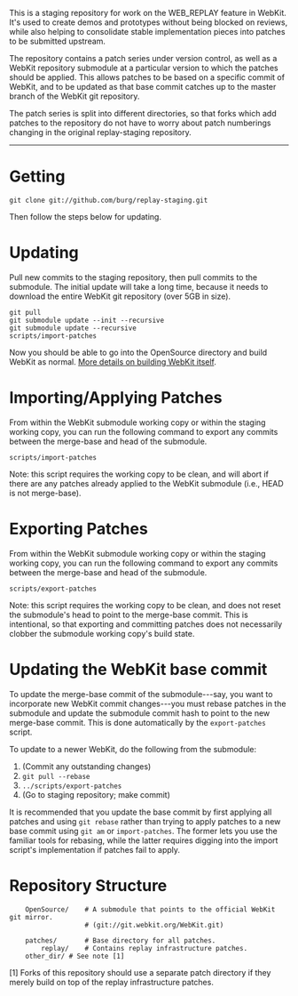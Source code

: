 This is a staging repository for work on the WEB_REPLAY feature in
WebKit. It's used to create demos and prototypes without being blocked
on reviews, while also helping to consolidate stable implementation
pieces into patches to be submitted upstream.

The repository contains a patch series under version control, as well
as a WebKit repository submodule at a particular version to which the
patches should be applied. This allows patches to be based on a
specific commit of WebKit, and to be updated as that base commit
catches up to the master branch of the WebKit git repository.

The patch series is split into different directories, so that forks
which add patches to the repository do not have to worry about patch
numberings changing in the original replay-staging repository.

---

# Getting

    git clone git://github.com/burg/replay-staging.git

Then follow the steps below for updating.

# Updating

Pull new commits to the staging repository, then pull commits to the
submodule. The initial update will take a long time, because it needs
to download the entire WebKit git repository (over 5GB in size).

    git pull
    git submodule update --init --recursive
    git submodule update --recursive
    scripts/import-patches


Now you should be able to go into the OpenSource directory and build
WebKit as normal.
[More details on building WebKit itself](http://www.webkit.org/building/build.html).

# Importing/Applying Patches

From within the WebKit submodule working copy or within the staging
working copy, you can run the following command to export any commits
between the merge-base and head of the submodule.

    scripts/import-patches

Note: this script requires the working copy to be clean, and will
abort if there are any patches already applied to the WebKit submodule
(i.e., HEAD is not merge-base).

# Exporting Patches

From within the WebKit submodule working copy or within the staging
working copy, you can run the following command to export any commits
between the merge-base and head of the submodule.

    scripts/export-patches

Note: this script requires the working copy to be clean, and does
not reset the submodule's head to point to the merge-base commit. This
is intentional, so that exporting and committing patches does not
necessarily clobber the submodule working copy's build state.


# Updating the WebKit base commit

To update the merge-base commit of the submodule---say, you want to
incorporate new WebKit commit changes---you must rebase patches in the submodule and update the submodule commit hash to point to the new merge-base commit. This is done automatically by the `export-patches` script.

To update to a newer WebKit, do the following from the submodule:

1. (Commit any outstanding changes)
2. `git pull --rebase`
3. `../scripts/export-patches`
4. (Go to staging repository; make commit)

It is recommended that you update the base commit by first applying
all patches and using `git rebase` rather than trying to apply patches
to a new base commit using `git am` or `import-patches`. The former
lets you use the familiar tools for rebasing, while the latter
requires digging into the import script's implementation if patches
fail to apply.

# Repository Structure

```
    OpenSource/    # A submodule that points to the official WebKit git mirror.
                   # (git://git.webkit.org/WebKit.git)

    patches/       # Base directory for all patches.
        replay/    # Contains replay infrastructure patches.
    other_dir/ # See note [1]
```

[1] Forks of this repository should use a separate patch directory if
they merely build on top of the replay infrastructure patches.
